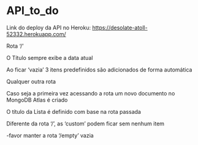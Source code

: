 # API_to_do
Link do deploy da API no Heroku: https://desolate-atoll-52332.herokuapp.com/

Rota ‘/’

O Título sempre exibe a data atual

Ao ficar ‘vazia’ 3 itens predefinidos são adicionados de forma automática

Qualquer outra rota

Caso seja a primeira vez acessando a rota um novo documento no MongoDB Atlas é criado

O título da Lista é definido com base na rota passada

Diferente da rota ‘/’, as ‘custom’ podem ficar sem nenhum item

-favor manter a rota ‘/empty’ vazia
